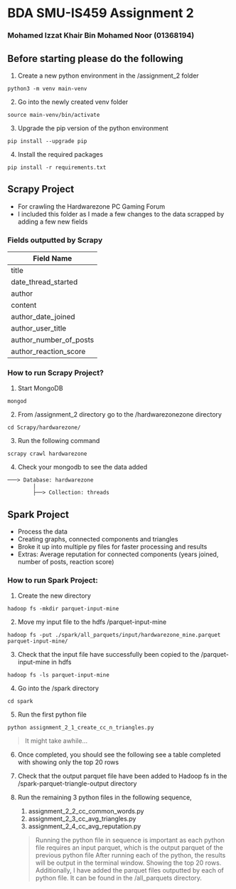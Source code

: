 # BDA SMU-IS459 Assignment 2

### Mohamed Izzat Khair Bin Mohamed Noor (01368194)

## Before starting please do the following

1. Create a new python environment in the /assignment_2 folder
```
python3 -m venv main-venv
```

2. Go into the newly created venv folder
```
source main-venv/bin/activate
```

3. Upgrade the pip version of the python environment 
```
pip install --upgrade pip
```

4. Install the required packages
```
pip install -r requirements.txt
```

## Scrapy Project
- For crawling the Hardwarezone PC Gaming Forum
- I included this folder as I made a few changes to the data scrapped by adding a few new fields

### Fields outputted by Scrapy

| Field Name             |
| ---------------------- |
| title                  |
| date_thread_started    |
| author                 |
| content                |
| author_date_joined     |
| author_user_title      |
| author_number_of_posts |
| author_reaction_score  |

### How to run Scrapy Project?

1. Start MongoDB 
```
mongod
```

2. From /assignment_2 directory go to the /hardwarezonezone directory
```
cd Scrapy/hardwarezone/
```

3. Run the following command
```
scrapy crawl hardwarezone
```

4. Check your mongodb to see the data added
```
───> Database: hardwarezone
        |
        ├──> Collection: threads
```


## Spark Project

- Process the data
- Creating graphs, connected components and triangles
- Broke it up into multiple py files for faster processing and results
- Extras: Average reputation for connected components (years joined, number of posts, reaction score)

### How to run Spark Project:
1. Create the new directory
```
hadoop fs -mkdir parquet-input-mine
```

2. Move my input file to the hdfs /parquet-input-mine
```
hadoop fs -put ./spark/all_parquets/input/hardwarezone_mine.parquet parquet-input-mine/
```

3. Check that the input file have successfully been copied to the /parquet-input-mine in hdfs
```
hadoop fs -ls parquet-input-mine
```

4. Go into the /spark directory
```
cd spark 
```

5. Run the first python file 
```
python assignment_2_1_create_cc_n_triangles.py
```
> It might take awhile...

6. Once completed, you should see the following see a table completed with showing only the top 20 rows

7. Check that the output parquet file have been added to Hadoop fs in the /spark-parquet-triangle-output directory

8. Run the remaining 3 python files in the following sequence,
    1. assignment_2_2_cc_common_words.py
    2. assignment_2_3_cc_avg_triangles.py
    3. assignment_2_4_cc_avg_reputation.py

    > Running the python file in sequence is important as each python file requires an input parquet, which is the output parquet of the previous python file
    > After running each of the python, the results will be output in the terminal window. Showing the top 20 rows.
    > Additionally, I have added the parquet files outputted by each of python file. It can be found in the /all_parquets directory.